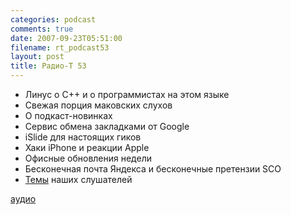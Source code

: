 ```yaml
---
categories: podcast
comments: true
date: 2007-09-23T05:51:00
filename: rt_podcast53
layout: post
title: Радио-T 53
---
```


- Линус о C++ и о программистах на этом языке
- Свежая порция маковских слухов
- О подкаст-новинках
- Сервис обмена закладками от Google
- iSlide для настоящих гиков
- Хаки iPhone и реакции Apple
- Офисные обновления недели
- Бесконечная почта Яндекса и бесконечные претензии SCO
- [Темы](http://radio-t.com/temi_dlja_vipuskov/temyi-dlya-53/#comments) наших слушателей

[аудио](http://cdn.radio-t.com/rt_podcast53.mp3)
<audio src="http://cdn.radio-t.com/rt_podcast53.mp3" preload="none"></audio>

